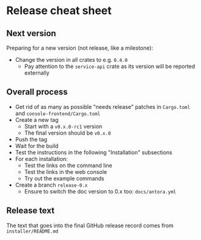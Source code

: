# Release cheat sheet

## Next version

Preparing for a new version (not release, like a milestone):

* Change the version in all crates to e.g. `0.4.0`
  * Pay attention to the `service-api` crate as its version will be reported externally

## Overall process

* Get rid of as many as possible "needs release" patches in `Cargo.toml` and `console-frontend/Cargo.toml`
* Create a new tag
  * Start with a `v0.x.0-rc1` version
  * The final version should be `v0.x.0`
* Push the tag
* Wait for the build
* Test the instructions in the following "Installation" subsections
* For each installation:
  * Test the links on the command line
  * Test the links in the web console
  * Try out the example commands
* Create a branch `release-0.x`
  * Ensure to switch the doc version to 0.x too: `docs/antora.yml`

## Release text

The text that goes into the final GitHub release record comes from `installer/README.md`
